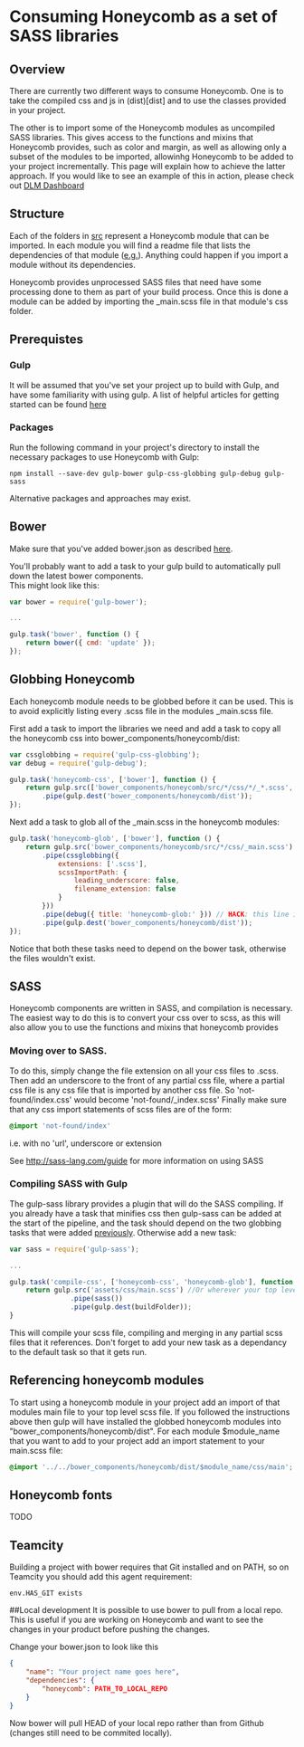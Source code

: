 # Consuming Honeycomb as a set of SASS libraries
## Overview
There are currently two different ways to consume Honeycomb.
One is to take the compiled css and js in (dist)[dist] and to use the classes provided in your project.

The other is to import some of the Honeycomb modules as uncompiled SASS libraries.  This gives access to the functions and mixins that Honeycomb provides, such as color and margin, as well as allowing only a subset of the modules to be imported, allowinhg Honeycomb to be added to your project incrementally.
This page will explain how to achieve the latter approach.  If you would like to see an example of this in action, please check out [DLM Dashboard](https://github.com/red-gate/sqllighthouse/blob/master/source/RedGate.SQLLighthouse.WebServer.StaticFiles/gulpfile.js)

## Structure
Each of the folders in [src](src) represent a Honeycomb module that can be imported.
In each module you will find a readme file that lists the dependencies of that module ([e.g.](src/base/README)).  Anything could happen if you import a module without its dependencies.

Honeycomb provides unprocessed SASS files that need have some processing done to them as part of your build process.
Once this is done a module can be added by importing the _main.scss file in that module's css folder.


## Prerequistes
### Gulp
It will be assumed that you've set your project up to build with Gulp, and have some familiarity with using gulp.  A list of helpful articles for getting started can be found [here](https://github.com/gulpjs/gulp/blob/master/docs/README.md#articles) 

### Packages
Run the following command in your project's directory to install the necessary packages to use Honeycomb with Gulp:

```
npm install --save-dev gulp-bower gulp-css-globbing gulp-debug gulp-sass
```

Alternative packages and approaches may exist.

## Bower
Make sure that you've added bower.json as described [here](README.md#getting-honeycomb-into-your-project).

You'll probably want to add a task to your gulp build to automatically pull down the latest bower components.  
This might look like this:
```JavaScript
var bower = require('gulp-bower');

...

gulp.task('bower', function () {
    return bower({ cmd: 'update' });
});
```

## Globbing Honeycomb
Each honeycomb module needs to be globbed before it can be used.  This is to avoid explicitly listing every .scss file in the modules _main.scss file.

First add a task to import the libraries we need and add a task to copy all the honeycomb css into bower_components/honeycomb/dist:
```JavaScript
var cssglobbing = require('gulp-css-globbing');
var debug = require('gulp-debug');

gulp.task('honeycomb-css', ['bower'], function () {
    return gulp.src(['bower_components/honeycomb/src/*/css/*/_*.scss', 'bower_components/honeycomb/src/*/vendor/**/*.scss'])
        .pipe(gulp.dest('bower_components/honeycomb/dist'));
});
```

Next add a task to glob all of the _main.scss in the honeycomb modules:
```JavaScript
gulp.task('honeycomb-glob', ['bower'], function () {
    return gulp.src('bower_components/honeycomb/src/*/css/_main.scss')
        .pipe(cssglobbing({
            extensions: ['.scss'],
            scssImportPath: {
                leading_underscore: false,
                filename_extension: false
            }
        }))
        .pipe(debug({ title: 'honeycomb-glob:' })) // HACK: this line is needed otherwise not all of the files get copied :@
        .pipe(gulp.dest('bower_components/honeycomb/dist'));
});
```
Notice that both these tasks need to depend on the bower task, otherwise the files wouldn't exist.

## SASS
Honeycomb components are written in SASS, and compilation is necessary.
The easiest way to do this is to convert your css over to scss, as this will also allow you to use the functions and mixins that honeycomb provides
### Moving over to SASS.
To do this, simply change the file extension on all your css files to .scss.  
Then add an underscore to the front of any partial css file, where a partial css file is any css file that is imported by another css file. So 'not-found/index.css' would become 'not-found/_index.scss'
Finally make sure that any css import statements of scss files are of the form:
```css
@import 'not-found/index'
```
i.e. with no 'url', underscore or extension

See http://sass-lang.com/guide for more information on using SASS

### Compiling SASS with Gulp
The gulp-sass library provides a plugin that will do the SASS compiling.
If you already have a task that minifies css then gulp-sass can be added at the start of the pipeline, and the task should depend on the two globbing tasks that were added [previously](#globbing-honeycomb).
Otherwise add a new task:

```JavaScript
var sass = require('gulp-sass');

...

gulp.task('compile-css', ['honeycomb-css', 'honeycomb-glob'], function () {
    return gulp.src('assets/css/main.scss') //Or wherever your top level scss file is
               .pipe(sass())
               .pipe(gulp.dest(buildFolder));
}
```
This will compile your scss file, compiling and merging in any partial scss files that it references.
Don't forget to add your new task as a dependancy to the default task so that it gets run.

## Referencing honeycomb modules
To start using a honeycomb module in your project add an import of that modules main file to your top level scss file.
If you followed the instructions above then gulp will have installed the globbed honeycomb modules into "bower_components/honeycomb/dist".
For each module $module_name that you want to add to your project add an import statement to your main.scss file:
```css
@import '../../bower_components/honeycomb/dist/$module_name/css/main';
```

## Honeycomb fonts
TODO
## Teamcity

Building a project with bower requires that Git installed and on PATH, so on Teamcity you should add this agent requirement: 
```
env.HAS_GIT exists
```
##Local development
It is possible to use bower to pull from a local repo.  This is useful if you are working on Honeycomb and want to see the changes in your product before pushing the changes.

Change your bower.json to look like this 
```json
{
    "name": "Your project name goes here",
    "dependencies": {
        "honeycomb": PATH_TO_LOCAL_REPO
    }
}
```
Now bower will pull HEAD of your local repo rather than from Github (changes still need to be commited locally).

